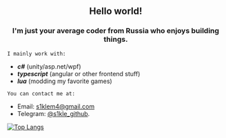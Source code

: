 ## <p align="center">Hello world!</p>

### <p align="center"/>I'm just your average coder from Russia who enjoys building things.

`I mainly work with:`

- ***c#*** (unity/asp.net/wpf)
- ***typescript*** (angular or other frontend stuff)
- ***lua*** (modding my favorite games)

`You can contact me at:`
- Email: [s1klem4@gmail.com](mailto:s1klem4@gmail.com) 
- Telegram: [@s1kle_github](https://t.me/s1kle_github).

[![Top Langs](https://github-readme-stats.vercel.app/api/top-langs/?username=s1kle&layout=compact)](https://github.com/s1kle/github-readme-stats)
